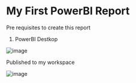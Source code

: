 # My First PowerBI Report

Pre requisites to create this report
1) PowerBI Destkop

![image](https://github.com/user-attachments/assets/60063278-b3c7-4012-8825-1301af649d61)


Published to my workspace

![image](https://github.com/user-attachments/assets/4876a217-eea8-4a58-b856-b8e34718ef98)

